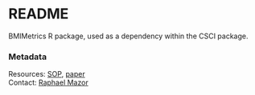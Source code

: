 # README

BMIMetrics R package, used as a dependency within the CSCI package.

### Metadata
Resources: <a href="https://www.waterboards.ca.gov/water_issues/programs/swamp/bioassessment/docs/CSCI_Instructions_08_01_18.pdf">SOP</a>, <a href="http://ftp.sccwrp.org/pub/download/DOCUMENTS/JournalArticles/889_MazorBioasssmentComplexHabitats_CSCI.pdf">paper</a><br>
Contact: <a href="https://www.sccwrp.org/about/staff/raphael-mazor/">Raphael Mazor</a><br>
